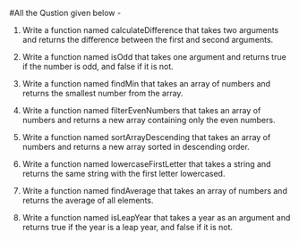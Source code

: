 #All the Qustion given below -

1) Write a function named calculateDifference that takes two arguments and returns the difference between the first and second arguments.

2) Write a function named isOdd that takes one argument and returns true if the number is odd, and false if it is not.

3) Write a function named findMin that takes an array of numbers and returns the smallest number from the array.

4) Write a function named filterEvenNumbers that takes an array of numbers and returns a new array containing only the even numbers.

5) Write a function named sortArrayDescending that takes an array of numbers and returns a new array sorted in descending order.

6) Write a function named lowercaseFirstLetter that takes a string and returns the same string with the first letter lowercased.

7) Write a function named findAverage that takes an array of numbers and returns the average of all elements.

8) Write a function named isLeapYear that takes a year as an argument and returns true if the year is a leap year, and false if it is not.
